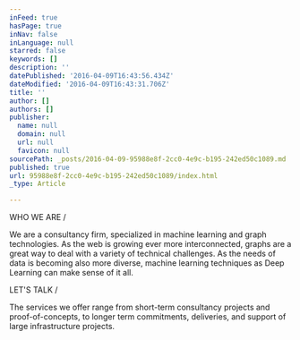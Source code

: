 ```yaml
---
inFeed: true
hasPage: true
inNav: false
inLanguage: null
starred: false
keywords: []
description: ''
datePublished: '2016-04-09T16:43:56.434Z'
dateModified: '2016-04-09T16:43:31.706Z'
title: ''
author: []
authors: []
publisher:
  name: null
  domain: null
  url: null
  favicon: null
sourcePath: _posts/2016-04-09-95988e8f-2cc0-4e9c-b195-242ed50c1089.md
published: true
url: 95988e8f-2cc0-4e9c-b195-242ed50c1089/index.html
_type: Article

---
```

WHO WE ARE /

We are a consultancy firm, specialized in machine learning and graph technologies. As the web is growing ever more interconnected, graphs are a great way to deal with a variety of technical challenges. As the needs of data is becoming also more diverse, machine learning techniques as Deep Learning can make sense of it all.

LET'S TALK /

[][0][][1]

The services we offer range from short-term consultancy projects and proof-of-concepts, to longer term commitments, deliveries, and support of large infrastructure projects. 

[0]: http://www.graph-technologies.com/#!services/c1ger
[1]: http://www.graph-technologies.com/#!lets-talk/c1a9w